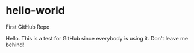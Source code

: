 # hello-world
First GitHub Repo

Hello.
This is a test for GitHub since everybody is using it. Don't leave me behind!

